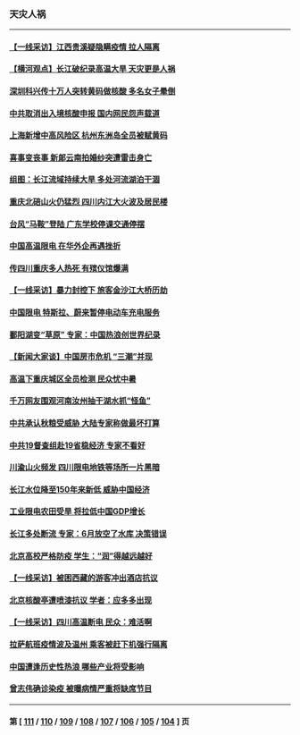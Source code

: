 ### 天灾人祸
---
#### [【一线采访】江西贵溪疑隐瞒疫情 拉人隔离](../../pages/ncid280/n13810329.md) 
#### [【横河观点】长江破纪录高温大旱 天灾更是人祸](../../pages/ncid280/n13810280.md) 
#### [深圳科兴传十万人突转黄码做核酸 多名女子晕倒](../../pages/ncid280/n13810082.md) 
#### [中共取消出入境核酸申报 国内网民怨声载道](../../pages/ncid280/n13810120.md) 
#### [上海新增中高风险区 杭州东洲岛全员被赋黄码](../../pages/ncid280/n13809718.md) 
#### [喜事变丧事 新郞云南拍婚纱突遭雷击身亡](../../pages/ncid280/n13809786.md) 
#### [组图：长江流域持续大旱 多处河流湖泊干涸](../../pages/ncid280/n13809754.md) 
#### [重庆北碚山火仍猛烈 四川内江大火波及居民楼](../../pages/ncid280/n13809556.md) 
#### [台风“马鞍”登陆 广东学校停课交通停摆](../../pages/ncid280/n13809483.md) 
#### [中国高温限电 在华外企再遇挫折](../../pages/ncid280/n13809436.md) 
#### [传四川重庆多人热死 有殡仪馆爆满](../../pages/ncid280/n13809234.md) 
#### [【一线采访】暴力封控下 旅客金沙江大桥历劫](../../pages/ncid280/n13809041.md) 
#### [中国限电 特斯拉、蔚来暂停电动车充电服务](../../pages/ncid280/n13809217.md) 
#### [鄱阳湖变“草原” 专家：中国热浪创世界纪录](../../pages/ncid280/n13809177.md) 
#### [【新闻大家谈】中国房市危机 “三潮”并现](../../pages/ncid280/n13809173.md) 
#### [高温下重庆城区全员检测 民众忧中暑](../../pages/ncid280/n13809018.md) 
#### [千万网友围观河南汝州抽干湖水抓“怪鱼”](../../pages/ncid280/n13809037.md) 
#### [中共承认秋粮受威胁 大陆专家称做最坏打算](../../pages/ncid280/n13808903.md) 
#### [中共19督查组赴19省稳经济 专家不看好](../../pages/ncid280/n13809003.md) 
#### [川渝山火频发 四川限电地铁等场所一片黑暗](../../pages/ncid280/n13808981.md) 
#### [长江水位降至150年来新低 威胁中国经济](../../pages/ncid280/n13808965.md) 
#### [工业限电农田受旱 将拉低中国GDP增长](../../pages/ncid280/n13808899.md) 
#### [长江多处断流 专家：6月放空了水库 决策错误](../../pages/ncid280/n13808766.md) 
#### [北京高校严格防疫 学生：“润”得越远越好](../../pages/ncid280/n13808548.md) 
#### [【一线采访】被困西藏的游客冲出酒店抗议](../../pages/ncid280/n13807695.md) 
#### [北京核酸亭遭喷漆抗议 学者：应多多出现](../../pages/ncid280/n13808352.md) 
#### [【一线采访】四川高温断电 民众：难活啊](../../pages/ncid280/n13808249.md) 
#### [拉萨航班疫情波及温州 乘客被赶下机强行隔离](../../pages/ncid280/n13808174.md) 
#### [中国遭逢历史性热浪 哪些产业将受影响](../../pages/ncid280/n13808143.md) 
#### [曾志伟确诊染疫 被曝病情严重将缺席节目](../../pages/ncid280/n13807917.md) 

---
#### 第 [ [111](./111.md) / [110](./110.md) / [109](./109.md) / [108](./108.md) / [107](./107.md) / [106](./106.md) / [105](./105.md) / [104](./104.md) ] 页
